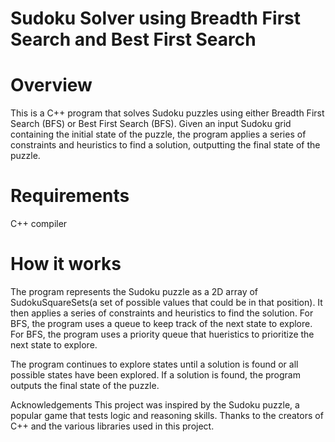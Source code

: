 # Sudoku Solver using Breadth First Search and Best First Search
# Overview
This is a C++ program that solves Sudoku puzzles using either Breadth First Search (BFS) or Best First Search (BFS). Given an input Sudoku grid containing the initial state of the puzzle, the program applies a series of constraints and heuristics to find a solution, outputting the final state of the puzzle.

# Requirements
C++ compiler 

# How it works
The program represents the Sudoku puzzle as a 2D array of SudokuSquareSets(a set of possible values that could be in that position). It then applies a series of constraints and heuristics to find the solution. For BFS, the program uses a queue to keep track of the next state to explore. For BFS, the program uses a priority queue that hueristics to prioritize the next state to explore.

The program continues to explore states until a solution is found or all possible states have been explored. If a solution is found, the program outputs the final state of the puzzle.



Acknowledgements
This project was inspired by the Sudoku puzzle, a popular game that tests logic and reasoning skills.
Thanks to the creators of C++ and the various libraries used in this project.